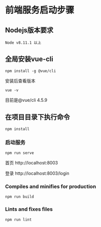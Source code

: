 
# 前端服务启动步骤

## Nodejs版本要求
```
Node v8.11.1 以上
```


## 全局安装vue-cli 
```
npm install -g @vue/cli
```

安装后查看版本
```
vue -v
```
目前是@vue/cli 4.5.9


## 在项目目录下执行命令
```
npm install
```

### 启动服务
```
npm run serve
```
首页
http://localhost:8003  

登录
http://localhost:8003/login

### Compiles and minifies for production
```
npm run build

```

### Lints and fixes files
```
npm run lint
```

